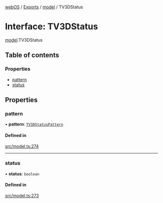 [webOS](../README.md) / [Exports](../modules.md) / [model](../modules/model.md) / TV3DStatus

# Interface: TV3DStatus

[model](../modules/model.md).TV3DStatus

## Table of contents

### Properties

- [pattern](model.TV3DStatus.md#pattern)
- [status](model.TV3DStatus.md#status)

## Properties

### pattern

• **pattern**: [`TV3DStatusPattern`](../enums/model.TV3DStatusPattern.md)

#### Defined in

[src/model.ts:274](https://github.com/Dabolus/webos-tv/blob/77db811/src/model.ts#L274)

___

### status

• **status**: `boolean`

#### Defined in

[src/model.ts:273](https://github.com/Dabolus/webos-tv/blob/77db811/src/model.ts#L273)
